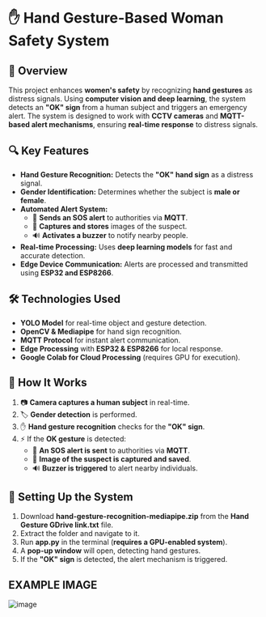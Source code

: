 # ✋ Hand Gesture-Based Woman Safety System  

## 📌 Overview  
This project enhances **women's safety** by recognizing **hand gestures** as distress signals. Using **computer vision and deep learning**, the system detects an **"OK" sign** from a human subject and triggers an emergency alert. The system is designed to work with **CCTV cameras** and **MQTT-based alert mechanisms**, ensuring **real-time response** to distress signals.  

## 🔍 Key Features  
- **Hand Gesture Recognition:** Detects the **"OK" hand sign** as a distress signal.  
- **Gender Identification:** Determines whether the subject is **male or female**.  
- **Automated Alert System:**  
  - 🚨 **Sends an SOS alert** to authorities via **MQTT**.  
  - 📸 **Captures and stores** images of the suspect.  
  - 🔊 **Activates a buzzer** to notify nearby people.  
- **Real-time Processing:** Uses **deep learning models** for fast and accurate detection.  
- **Edge Device Communication:** Alerts are processed and transmitted using **ESP32 and ESP8266**.  

## 🛠 Technologies Used  
- **YOLO Model** for real-time object and gesture detection.  
- **OpenCV & Mediapipe** for hand sign recognition.  
- **MQTT Protocol** for instant alert communication.  
- **Edge Processing** with **ESP32 & ESP8266** for local response.  
- **Google Colab for Cloud Processing** (requires GPU for execution).  

## 🚀 How It Works  
1. 📷 **Camera captures a human subject** in real-time.  
2. 🏷 **Gender detection** is performed.  
3. ✋ **Hand gesture recognition** checks for the **"OK" sign**.  
4. ⚡ If the **OK gesture** is detected:  
   - 🚨 **An SOS alert is sent** to authorities via **MQTT**.  
   - 📸 **Image of the suspect is captured and saved**.  
   - 🔊 **Buzzer is triggered** to alert nearby individuals.  

## 📂 Setting Up the System  
1. Download **hand-gesture-recognition-mediapipe.zip** from the **Hand Gesture GDrive link.txt** file.  
2. Extract the folder and navigate to it.  
3. Run **app.py** in the terminal (**requires a GPU-enabled system**).  
4. A **pop-up window** will open, detecting hand gestures.  
5. If the **"OK" sign** is detected, the alert mechanism is triggered.  

## EXAMPLE IMAGE

![image](https://github.com/user-attachments/assets/4493e5a1-af96-46a9-abd9-51446d82eee4)

